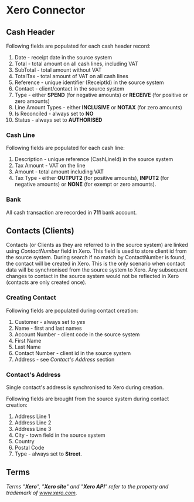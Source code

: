 # Xero Connector #

## Cash Header ##

Following fields are populated for each cash header record:

1. Date - receipt date in the source system
1. Total - total amount on all cash lines, including VAT
1. SubTotal - total amount without VAT
1. TotalTax - total amount of VAT on all cash lines
1. Reference - unique identifier (ReceiptId) in the source system
1. Contact - client/contact in the source system
1. Type - either **SPEND** (for negative amounts) or **RECEIVE** (for positive or zero amounts)
1. Line Amount Types - either **INCLUSIVE** or **NOTAX** (for zero amounts)
1. Is Reconciled - always set to **NO**
1. Status - always set to **AUTHORISED**


### Cash Line ###

Following fields are populated for each cash line:

1. Description - unique reference (CashLineId) in the source system
1. Tax Amount - VAT on the line
1. Amount - total amount including VAT
1. Tax Type - either **OUTPUT2** (for positive amounts), **INPUT2** (for negative amounts) or **NONE** (for exempt or zero amounts).

### Bank ###

All cash transaction are recorded in **711** bank account.

## Contacts (Clients) ##

Contacts (or Clients as they are referred to in the source system) are linked using *ContactNumber* field in Xero. This field is used to store client id from the source system. During search if no 
match by ContactNumber is found, the contact will be created in Xero. This is the only scenario when contact data will be synchronised from the source system to Xero. 
Any subsequent changes to contact in the source system would not be reflected in Xero (contacts are only created once).

### Creating Contact ###

Following fields are populated during contact creation:

1. Customer - always set to *yes*
1. Name - first and last names
1. Account Number - client code in the source system
1. First Name
1. Last Name
1. Contact Number - client id in the source system
1. Address - see *Contact's Address* section

### Contact's Address ###

Single contact's address is synchronised to Xero during creation.

Following fields are brought from the source system during contact creation:

1. Address Line 1
1. Address Line 2
1. Address Line 3
1. City - town field in the source system
1. Country
1. Postal Code
1. Type - always set to **Street**.

## Terms ##

*Terms "**Xero**", "**Xero site**" and "**Xero API**" refer to the property and trademark of www.xero.com*.